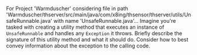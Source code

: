 For Project 'Warmduscher' considering file in path 'Warmduscher/thserver/src/main/java/com/x8ing/thsensor/thserver/utils/UnsafeRunnable.java' with name 'UnsafeRunnable.java'... 
Imagine you're tasked with creating a utility method that executes an instance of `UnsafeRunnable` and handles any `Exception` it throws. Briefly describe the signature of this utility method and what it should do. Consider how to best convey information about the exception to the calling code.
